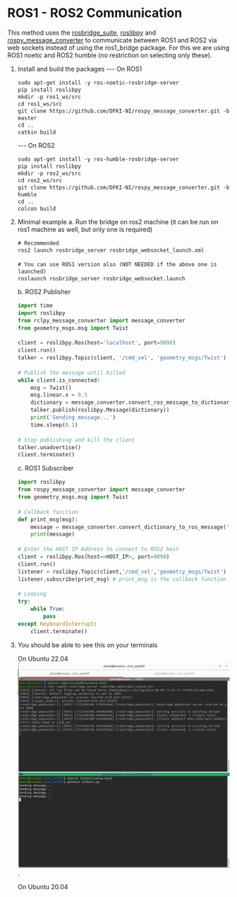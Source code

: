 # ROS1 - ROS2 Communication
This method uses the [rosbridge_suite](https://github.com/RobotWebTools/rosbridge_suite), [roslibpy](https://roslibpy.readthedocs.io/en/latest/readme.html) and [rospy_message_converter](https://github.com/DFKI-NI/rospy_message_converter) to communicate between ROS1 and ROS2 via web sockets instead of using the ros1_bridge package. For this we are using ROS1 noetic and ROS2 humble (no restriction on selecting only these).

1. Install and build the packages
	--- On ROS1
	```
	sudo apt-get install -y ros-noetic-rosbridge-server
	pip install roslibpy
	mkdir -p ros1_ws/src
	cd ros1_ws/src
	git clone https://github.com/DFKI-NI/rospy_message_converter.git -b master
	cd .. 
	catkin build
	```  
		
	--- On ROS2
	```
	sudo apt-get install -y ros-humble-rosbridge-server
	pip install roslibpy
	mkdir -p ros2_ws/src
	cd ros2_ws/src
	git clone https://github.com/DFKI-NI/rospy_message_converter.git -b humble
	cd .. 
	colcon build
	```

2. Minimal example
	a. Run the bridge on ros2 machine (it can be run on ros1 machine as well, but only one is required)
	```
	# Recommended
	ros2 launch rosbridge_server rosbridge_websocket_launch.xml
	
	# You can use ROS1 version also (NOT NEEDED if the above one is launched) 
	roslaunch rosbridge_server rosbridge_websocket.launch 
	``` 
 	
	b. ROS2 Publisher
	```python
	import time
	import roslibpy
	from rclpy_message_converter import message_converter
	from geometry_msgs.msg import Twist
	
	client = roslibpy.Ros(host='localhost', port=9090)
	client.run()	
	talker = roslibpy.Topic(client, '/cmd_vel', 'geometry_msgs/Twist')

	# Publish the message until killed
	while client.is_connected:
		msg = Twist()
		msg.linear.x = 0.5
		dictionary = message_converter.convert_ros_message_to_dictionary(msg)
		talker.publish(roslibpy.Message(dictionary))
		print('Sending message...')
		time.sleep(0.1)
	
	# Stop publishing and kill the client
	talker.unadvertise()
	client.terminate()
	```
	c. ROS1 Subscriber
	```python
	import roslibpy
	from rospy_message_converter import message_converter
	from geometry_msgs.msg import Twist

 	# Callback function
	def print_msg(msg):
		message = message_converter.convert_dictionary_to_ros_message('geometry_msgs/Twist', msg)
		print(message)

	# Enter the HOST IP Address to connect to ROS2 host
	client = roslibpy.Ros(host=<HOST_IP>, port=9090)
	client.run()
	listener = roslibpy.Topic(client,'/cmd_vel','geometry_msgs/Twist')
	listener.subscribe(print_msg) # print_msg is the callback function for subscriber

	# Looping
	try:	
		while True:	
			pass
	except KeyboardInterrupt:
		client.terminate()
	```
 
3. You should be able to see this on your terminals
   
   On Ubuntu 22.04
   ![](https://github.com/sphanit/cohan_planner_multi/blob/noetic-devel/bridge_and_talk.png).

   On Ubuntu 20.04

